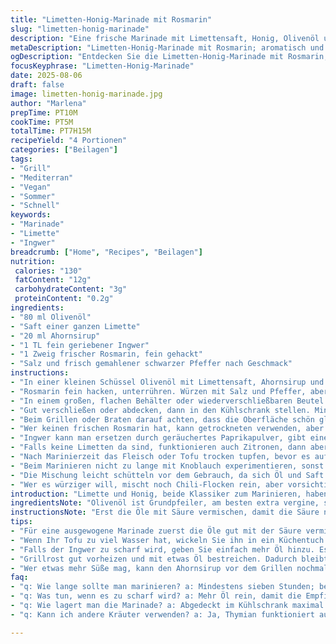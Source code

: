 ```yaml
---
title: "Limetten-Honig-Marinade mit Rosmarin"
slug: "limetten-honig-marinade"
description: "Eine frische Marinade mit Limettensaft, Honig, Olivenöl und Rosmarin. Ersetzt den üblichen Knoblauch durch Ingwer für eine subtile Schärfe. Die Mengen sind leicht verändert, um Balance zwischen Säure und Süße zu erreichen. Statt Hühnchen passt sie auch gut zu festem Tofu oder gegrilltem Gemüse. Mindestens sieben Stunden marinieren, um die Aromen gut ziehen zu lassen. Perfekt für den Grill oder die Pfanne. Aromatisch, leicht süßlich und mit einem Hauch von Kräutern. Veganfreundliche Alternativen und Tipps fürs Timing inklusive. Dabei auf die Farbe und Textur achten statt auf strikte Zeiten."
metaDescription: "Limetten-Honig-Marinade mit Rosmarin; aromatisch und frisch, perfekt für Grill und Pfanne; ideal für Tofu, Gemüse oder Fleisch."
ogDescription: "Entdecken Sie die Limetten-Honig-Marinade mit Rosmarin; subtile Schärfe durch Ingwer; ideal für den Grill, vielseitig einsetzbar."
focusKeyphrase: "Limetten-Honig-Marinade"
date: 2025-08-06
draft: false
image: limetten-honig-marinade.jpg
author: "Marlena"
prepTime: PT10M
cookTime: PT5M
totalTime: PT7H15M
recipeYield: "4 Portionen"
categories: ["Beilagen"]
tags:
- "Grill"
- "Mediterran"
- "Vegan"
- "Sommer"
- "Schnell"
keywords:
- "Marinade"
- "Limette"
- "Ingwer"
breadcrumb: ["Home", "Recipes", "Beilagen"]
nutrition: 
 calories: "130"
 fatContent: "12g"
 carbohydrateContent: "3g"
 proteinContent: "0.2g"
ingredients:
- "80 ml Olivenöl"
- "Saft einer ganzen Limette"
- "20 ml Ahornsirup"
- "1 TL fein geriebener Ingwer"
- "1 Zweig frischer Rosmarin, fein gehackt"
- "Salz und frisch gemahlener schwarzer Pfeffer nach Geschmack"
instructions:
- "In einer kleinen Schüssel Olivenöl mit Limettensaft, Ahornsirup und geriebenem Ingwer verquirlen."
- "Rosmarin fein hacken, unterrühren. Würzen mit Salz und Pfeffer, aber vorsichtig – die Marinade soll harmonisch bleiben, nicht zu scharf."
- "In einem großen, flachen Behälter oder wiederverschließbaren Beutel die Marinade geben, dann Tofu, Gemüse oder Fleisch darin wenden."
- "Gut verschließen oder abdecken, dann in den Kühlschrank stellen. Mindestens 7 Stunden ziehen lassen; besser über Nacht."
- "Beim Grillen oder Braten darauf achten, dass die Oberfläche schön glänzt und die Farbe leicht karamellisiert. Honig karamellisiert schneller, deshalb Hitze mäßig wählen."
- "Wer keinen frischen Rosmarin hat, kann getrockneten verwenden, aber deutlich weniger, da er konzentrierter ist."
- "Ingwer kann man ersetzen durch geräuchertes Paprikapulver, gibt eine andere Tiefe und rauchige Note."
- "Falls keine Limetten da sind, funktionieren auch Zitronen, dann aber auf mehr Süße achten."
- "Nach Marinierzeit das Fleisch oder Tofu trocken tupfen, bevor es auf den Grill kommt; sonst spritzt es und karamellisiert ungleichmäßig."
- "Beim Marinieren nicht zu lange mit Knoblauch experimentieren, sonst wird es zu intensiv und bitter."
- "Die Mischung leicht schütteln vor dem Gebrauch, da sich Öl und Saft trennen können."
- "Wer es würziger will, mischt noch Chili-Flocken rein, aber vorsichtig – schnell übernimmt die Schärfe."
introduction: "Limette und Honig, beide Klassiker zum Marinieren, haben hier eine kleine, aber entscheidende Veränderung erfahren. Ingwer statt Knoblauch bringt Würze ohne Dominanz, dazu kommt das frische Grün vom Rosmarin. Ein bisschen mehr Öl und Ahornsirup sorgen für eine runde Süße, nicht zu aufdringlich. Manchmal verlasse ich mich zu sehr auf fixe Zeiten beim Marinieren – besser ist es, das Produkt auf Textur zu prüfen. Die Marinade funktioniert mit allen Sorten von Protein, auch mit vegetarischen Alternativen. Ich war überrascht, wie der Ingwer die Schärfe kontrolliert verbessert und nicht wie Knoblauch manchmal ausufert. Die abgestimmte Balance von Säure, Süße und Kräutern macht sie zu einer vielseitigen Basis, die für unterschiedliche Küchenanwendungen offen ist. Wenn die Oberfläche beim Grillen leicht blubbert und karamellisiert, weiß ich, dass die Süße gut eingezogen ist und es ordentlich Geschmack hat."
ingredientsNote: "Olivenöl ist Grundpfeiler, am besten extra vergine, schmeckt merklich besser als normale Salatöle. Limettensaft frisch gepresst – keine Konserve, die bringt eine ganz andere Säure. Ahornsirup ist ein guter Honigersatz, weil er nicht dominant süß ist und fast keinen Eigengeschmack mitbringt; Honig kann aber gerne verwendet werden, wer keine Allergien hat. Ingwer frisch sollte fein gerieben sein, dann verteilt sich die Schärfe besser, statt stückweise zu sein. Rosmarin frisch statt getrocknet bringt mehr Aroma, aber bei letzterem die Menge stark reduzieren. Salz und Pfeffer je nach Geschmack, aber lieber erst am Ende nachwürzen, damit die Säure durchkommt. Falls keine Limetten da sind, Zitronen nehmen und süßer marinieren. Für vegane Variante Tofu fest nehmen, drücken vor der Marinade – sonst saugt er zu viel Öl, wird matschig."
instructionsNote: "Erst die Öle mit Säure vermischen, damit die Säure nicht direkt mit Gewürzen in Kontakt kommt und bitter wird. Die Marinade gut vermengen, die Verteilung ist entscheidend für gleichmäßigen Geschmack. Beim Eintauchen von Fleisch oder Gemüse darauf achten, dass alles bedeckt ist. Luft rausdrücken aus dem Beutel, sonst oxidiert das Produkt schneller. Kühlschranktemp ist wichtig, zu warm macht es anfällig für Keime, zu kalt verlangsamt das Ziehen. Marinierzeit je nach Fleisch, bei Tofu oder Gemüse lieber länger, da wenig Eigengeschmack. Beim Grillen auf Anzeichen wie Karamellisierung, Bläschen und goldbraune Farbe achten. Baumwolltücher zum Abtupfen der Marinade helfen Fettspritzern bei der Hitze vorzubeugen. Nicht zu früh wenden, sonst reisst die Oberfläche auf. Sollte die Marinade zu scharf sein, leichtes Karamellisieren auf der heißen Pfanne mildert die Schärfe. Marinadenreste nach Gebrauch wegschütten, nicht noch mal verwenden – hygienisch riskant und Geschmackseinbußen."
tips:
- "Für eine ausgewogene Marinade zuerst die Öle gut mit der Säure vermischen. Keine direkte Kontakt mit Gewürzen, um Bitterkeit zu vermeiden. Passt auf die Verteilung."
- "Wenn Ihr Tofu zu viel Wasser hat, wickeln Sie ihn in ein Küchentuch. Drücken Sie ihn für 30 Minuten. Damit bleibt die Marinade besser haften. Klare Textur."
- "Falls der Ingwer zu scharf wird, geben Sie einfach mehr Öl hinzu. Es mildert die Schärfe. Achten Sie darauf, beim Mischen sanft vorzugehen. Geschmack bleibt."
- "Grillrost gut vorheizen und mit etwas Öl bestreichen. Dadurch bleibt die Marinade nicht kleben. Karamellisierung bei mittlerer Hitze beobachten. Wenden Sie vorsichtig."
- "Wer etwas mehr Süße mag, kann den Ahornsirup vor dem Grillen nochmals auftragen. Aber Vorsicht, wird schnell dunkel. Kontrolle beim Grillen wichtig."
faq:
- "q: Wie lange sollte man marinieren? a: Mindestens sieben Stunden; besser über Nacht. Je nach Protein kann länger helfen, Tofu oder Gemüse nehmen mehr Zeit."
- "q: Was tun, wenn es zu scharf wird? a: Mehr Öl rein, damit die Empfindlichkeit ausgleicht. Bitte vorsichtig bei der Dosierung. Alternativen sind weniger Ingwer oder mehr Süße."
- "q: Wie lagert man die Marinade? a: Abgedeckt im Kühlschrank maximal drei Tage; nicht wiederverwenden nach Kontakt mit rohem Fleisch. Hygiene ist wichtig."
- "q: Kann ich andere Kräuter verwenden? a: Ja, Thymian funktioniert auch gut. Frischer Geschmack. Aber stark dosiert werden; getrocknete Kräuter. Achten auf Aromastärke."

---
```

